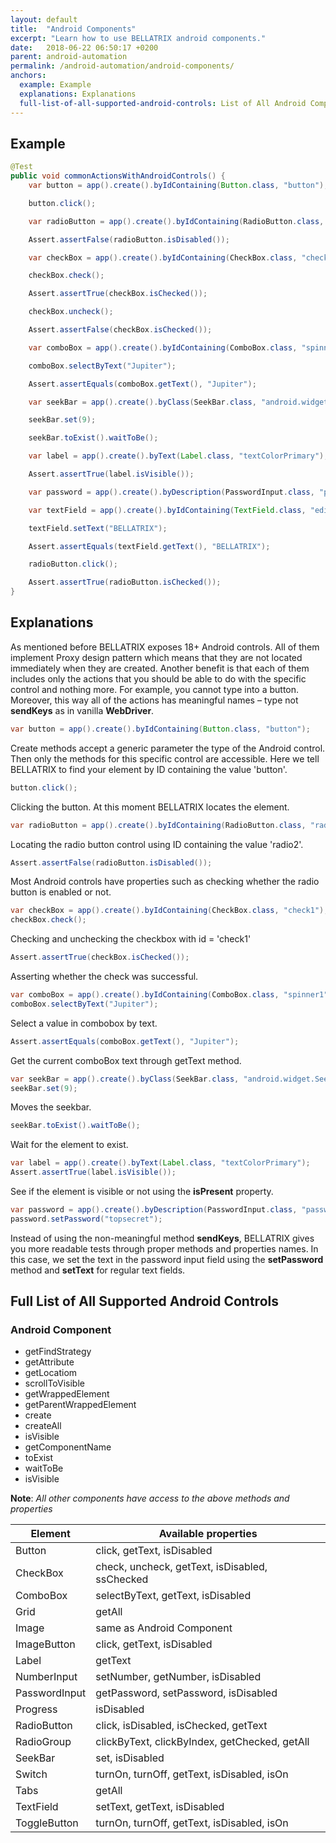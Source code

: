 ```yaml
---
layout: default
title:  "Android Components"
excerpt: "Learn how to use BELLATRIX android components."
date:   2018-06-22 06:50:17 +0200
parent: android-automation
permalink: /android-automation/android-components/
anchors:
  example: Example
  explanations: Explanations
  full-list-of-all-supported-android-controls: List of All Android Components
---
```

Example
-------
```java
@Test
public void commonActionsWithAndroidControls() {
    var button = app().create().byIdContaining(Button.class, "button");

    button.click();

    var radioButton = app().create().byIdContaining(RadioButton.class, "radio2");

    Assert.assertFalse(radioButton.isDisabled());

    var checkBox = app().create().byIdContaining(CheckBox.class, "check1");

    checkBox.check();

    Assert.assertTrue(checkBox.isChecked());

    checkBox.uncheck();

    Assert.assertFalse(checkBox.isChecked());

    var comboBox = app().create().byIdContaining(ComboBox.class, "spinner1");

    comboBox.selectByText("Jupiter");

    Assert.assertEquals(comboBox.getText(), "Jupiter");

    var seekBar = app().create().byClass(SeekBar.class, "android.widget.SeekBar");

    seekBar.set(9);

    seekBar.toExist().waitToBe();

    var label = app().create().byText(Label.class, "textColorPrimary");

    Assert.assertTrue(label.isVisible());

    var password = app().create().byDescription(PasswordInput.class, "passwordBox");

    var textField = app().create().byIdContaining(TextField.class, "edit");

    textField.setText("BELLATRIX");

    Assert.assertEquals(textField.getText(), "BELLATRIX");

    radioButton.click();

    Assert.assertTrue(radioButton.isChecked());
}
```

Explanations
------------
As mentioned before BELLATRIX exposes 18+ Android controls. All of them implement Proxy design pattern which means that they are not located immediately when they are created. Another benefit is that each of them includes only the actions that you should be able to do with the specific control and nothing more. For example, you cannot type into a button. Moreover, this way all of the actions has meaningful names – type not **sendKeys** as in vanilla **WebDriver**.
```java
var button = app().create().byIdContaining(Button.class, "button");
```
Create methods accept a generic parameter the type of the Android control. Then only the methods for this specific control are accessible. Here we tell BELLATRIX to find your element by ID containing the value 'button'.
```java
button.click();
```
Clicking the button. At this moment BELLATRIX locates the element.
```java
var radioButton = app().create().byIdContaining(RadioButton.class, "radio2");
```
Locating the radio button control using ID containing the value 'radio2'.
```java
Assert.assertFalse(radioButton.isDisabled());
```
Most Android controls have properties such as checking whether the radio button is enabled or not.
```java
var checkBox = app().create().byIdContaining(CheckBox.class, "check1");
checkBox.check();
```
Checking and unchecking the checkbox with id = 'check1'
```java
Assert.assertTrue(checkBox.isChecked());
```
Asserting whether the check was successful.
```java
var comboBox = app().create().byIdContaining(ComboBox.class, "spinner1");
comboBox.selectByText("Jupiter");
```
Select a value in combobox by text.
```java
Assert.assertEquals(comboBox.getText(), "Jupiter");
```
Get the current comboBox text through getText method.
```java
var seekBar = app().create().byClass(SeekBar.class, "android.widget.SeekBar");
seekBar.set(9);
```
Moves the seekbar.
```java
seekBar.toExist().waitToBe();
```
Wait for the element to exist.
```java
var label = app().create().byText(Label.class, "textColorPrimary");
Assert.assertTrue(label.isVisible());
```
See if the element is visible or not using the **isPresent** property.
```java
var password = app().create().byDescription(PasswordInput.class, "passwordBox");
password.setPassword("topsecret");
```
Instead of using the non-meaningful method **sendKeys**, BELLATRIX gives you more readable tests through proper methods and properties names. In this case, we set the text in the password input field using the **setPassword** method and **setText** for regular text fields.

Full List of All Supported Android Controls
---------------------------------------
### Android Component ###
- getFindStrategy
- getAttribute
- getLocatiom
- scrollToVisible
- getWrappedElement
- getParentWrappedElement
- create
- createAll
- isVisible
- getComponentName
- toExist
- waitToBe
- isVisible

**Note**: *All other components have access to the above methods and properties*

Element | Available properties
------------ | -------------
Button | click, getText, isDisabled
CheckBox | check, uncheck, getText, isDisabled, ssChecked
ComboBox | selectByText, getText, isDisabled
Grid | getAll
Image | same as Android Component
ImageButton | click, getText, isDisabled
Label | getText
NumberInput | setNumber, getNumber, isDisabled
PasswordInput | getPassword, setPassword, isDisabled
Progress | isDisabled
RadioButton | click, isDisabled, isChecked, getText
RadioGroup | clickByText, clickByIndex, getChecked, getAll
SeekBar | set, isDisabled
Switch | turnOn, turnOff, getText, isDisabled, isOn
Tabs | getAll
TextField | setText, getText, isDisabled
ToggleButton | turnOn, turnOff, getText, isDisabled, isOn